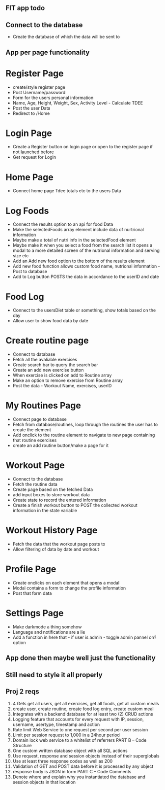 ## FIT app todo

## Connect to the database
- Create the database of which the data will be sent to

## App per page functionality

# Register Page
- create/style register page
- Post Username/password
- Form for the users personal information
- Name, Age, Height, Weight, Sex, Activity Level - Calculate TDEE
- Post the user Data
- Redirect to /Home

# Login Page
- Create a Register button on login page or open to the register page if not launched before
- Get request for Login

# Home Page
- Connect home page Tdee totals etc to the users Data

# Log Foods
- Connect the results option to an api for food Data
- Make the selectedFoods array element include data of nurtrional information
- Maybe make a total of nutri info in the selectedFood element
- Maybe make it when you select a food from the search list it opens a modal to a more detailed screen of the nutrional information and serving size etc
- Add an Add new food option to the bottom of the results element
- Add new food function allows custom food name, nutrional information - Post to database
- Add to Log button POSTS the data in accordance to the userID and date

# Food Log
- Connect to the usersDiet table or something, show totals based on the day
- Allow user to show food data by date

# Create routine page
- Connect to database
- Fetch all the avaliable exercises 
- Create search bar to query the search bar
- Create an add new exercise button
- When exercise is clicked on add to Routine array
- Make an option to remove exercise from Routine array
- Post the data - Workout Name, exercises, userID

# My Routines Page
- Connect page to database
- Fetch from database/routines, loop through the routines the user has to create the element
- Add onclick to the routine element to navigate to new page containing that routine exercises 
- create an add routine button/make a page for it

# Workout Page
- Connect to the database
- Fetch the routine data
- Create page based on the fetched Data
- add input boxes to store workout data
- Create state to record the entered information
- Create a finish workout button to POST the collected workout information in the state variable

# Workout History Page
- Fetch the data that the workout page posts to
- Allow filtering of data by date and workout 

# Profile Page
- Create onclicks on each element that opens a modal
- Modal contains a form to change the profile information
- Post that form data

# Settings Page
- Make darkmode a thing somehow
- Language and notifications are a lie
- Add a function in here that - if user is admin - toggle admin pannel on? option 


## App done then maybe well just the functionality ##
## Still need to style it all properly ##


## Proj 2 reqs  
1. 4 Gets  get all users, get all exercises, get all foods, get all custom meals
2. create user, create routine, create food log entry, create custom meal
3. Integrates with a backend database for at least two (2) CRUD actions
4. Logging feature that accounts for every request with IP, session,
username, usertype, timestamp and action
5. Rate limit Web Service to one request per second per user session
6. Limit per session request to 1,000 in a 24hour period
7. Domain lock web service to a whitelist of referrers
PART B – Code Structure
8. One custom written database object with all SQL actions
9. Use request, response and session objects instead of their
superglobals
10. Use at least three response codes as well as 200
11. Validation of GET and POST data before it is processed by any object
12. response body is JSON in form
PART C – Code Comments
13. Denote where and explain why you instantiated the database and
session objects in that location